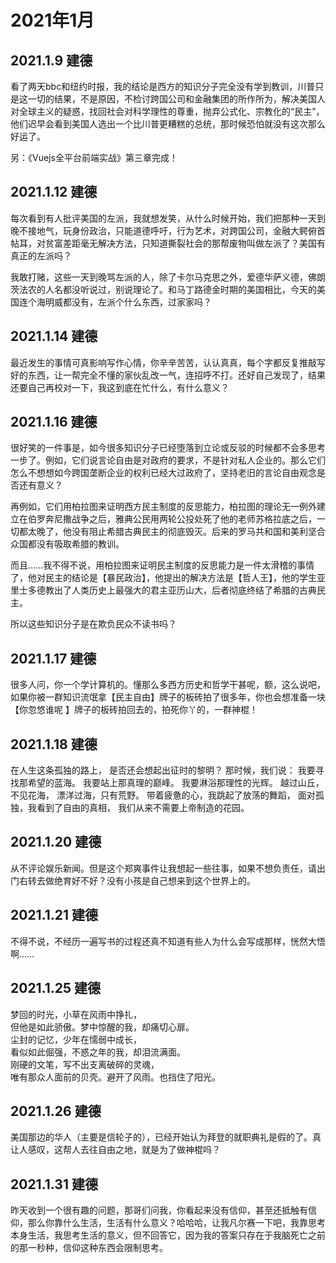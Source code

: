 # 2021年1月

## 2021.1.9 建德

看了两天bbc和纽约时报，我的结论是西方的知识分子完全没有学到教训，川普只是这一切的结果，不是原因，不检讨跨国公司和金融集团的所作所为，解决美国人对全球主义的疑惑，找回社会对科学理性的尊重，抛弃公式化、宗教化的“民主”，他们迟早会看到美国人选出一个比川普更糟糕的总统，那时候恐怕就没有这次那么好运了。

另：《Vuejs全平台前端实战》第三章完成！

## 2021.1.12 建德

每次看到有人批评美国的左派，我就想发笑，从什么时候开始，我们把那种一天到晚不接地气，玩身份政治，只能道德呼吁，行为艺术，对跨国公司，金融大鳄俯首帖耳，对贫富差距毫无解决方法，只知道撕裂社会的那帮废物叫做左派了？美国有真正的左派吗？

我敢打赌，这些一天到晚骂左派的人，除了卡尔马克思之外，爱德华萨义德，佛朗茨法农的人名都没听说过，别说理论了。和马丁路德金时期的美国相比，今天的美国连个海明威都没有，左派个什么东西，过家家吗？

## 2021.1.14 建德

最近发生的事情可真影响写作心情，你辛辛苦苦，认认真真，每个字都反复推敲写好的东西，让一帮完全不懂的家伙乱改一气，连招呼不打。还好自己发现了，结果还要自己再校对一下，我这到底在忙什么，有什么意义？

## 2021.1.16 建德

很好笑的一件事是，如今很多知识分子已经堕落到立论或反驳的时候都不会多思考一步了。例如，它们说言论自由是对政府的要求，不是针对私人企业的。那么它们怎么不想想如今跨国垄断企业的权利已经大过政府了，坚持老旧的言论自由观念是否还有意义？

再例如，它们用柏拉图来证明西方民主制度的反思能力，柏拉图的理论无一例外建立在伯罗奔尼撒战争之后，雅典公民用两轮公投处死了他的老师苏格拉底之后，一切都太晚了，他没有阻止希腊古典民主的彻底毁灭。后来的罗马共和国和美利坚合众国都没有吸取希腊的教训。

而且……我不得不说，用柏拉图来证明民主制度的反思能力是一件太滑稽的事情了，他对民主的结论是【暴民政治】，他提出的解决方法是【哲人王】，他的学生亚里士多德教出了人类历史上最强大的君主亚历山大，后者彻底终结了希腊的古典民主。

所以这些知识分子是在欺负民众不读书吗？

## 2021.1.17 建德

很多人问，你一个学计算机的。懂那么多西方历史和哲学干甚呢，额，这么说吧，如果你被一群知识流氓拿【民主自由】牌子的板砖拍了很多年，你也会想准备一块【你忽悠谁呢 】牌子的板砖拍回去的，拍死你丫的，一群神棍！

## 2021.1.18 建德

在人生这条孤独的路上，
是否还会想起出征时的黎明？
那时候，我们说：
我要寻找那希望的蓝海。
我要站上那真理的巅峰。
我要淋浴那理性的光辉。
越过山丘，不见花海，
漂洋过海，只有荒野。
带着疲惫的心，我跳起了放荡的舞蹈，
面对孤独，我看到了自由的真相，
我们从来不需要上帝制造的花园。

## 2021.1.20 建德

从不评论娱乐新闻。但是这个郑爽事件让我想起一些往事，如果不想负责任，请出门右转去做绝育好不好？没有小孩是自己想来到这个世界上的。

## 2021.1.21 建德

不得不说，不经历一遍写书的过程还真不知道有些人为什么会写成那样，恍然大悟啊……

## 2021.1.25 建德

梦回的时光，小草在风雨中挣扎，  
但他是如此骄傲。梦中惊醒的我，却痛切心扉。  
尘封的记忆，少年在懦弱中成长，  
看似如此倔强，不惑之年的我，却泪流满面。  
刚硬的文笔，写不出支离破碎的灵魂，  
唯有那众人面前的贝壳。避开了风雨。也挡住了阳光。

## 2021.1.26 建德

美国那边的华人（主要是信轮子的），已经开始认为拜登的就职典礼是假的了。真让人感叹，这帮人去往自由之地，就是为了做神棍吗？

## 2021.1.31 建德

昨天收到一个很有趣的问题，那哥们问我，你看起来没有信仰，甚至还抵触有信仰，那么你靠什么生活，生活有什么意义？哈哈哈，让我凡尔赛一下吧，我靠思考本身生活，我思考生活的意义，但不回答它，因为我的答案只存在于我脑死亡之前的那一秒种，信仰这种东西会限制思考。
